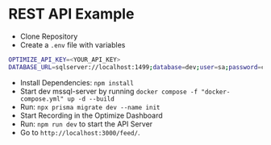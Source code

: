 # REST API Example

- Clone Repository
- Create a `.env` file with variables

```bash
OPTIMIZE_API_KEY=<YOUR_API_KEY>
DATABASE_URL=sqlserver://localhost:1499;database=dev;user=sa;password=c0mpLex-5eCreT-paword;encrypt=true;trustServerCertificate=true
```

- Install Dependencies: `npm install`
- Start dev mssql-server by running `docker compose -f "docker-compose.yml" up -d --build`
- Run: `npx prisma migrate dev --name init`
- Start Recording in the Optimize Dashboard
- Run: `npm run dev` to start the API Server
- Go to `http://localhost:3000/feed/`.
